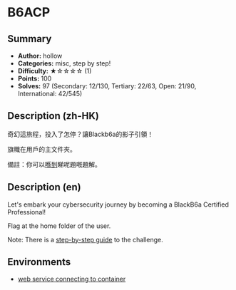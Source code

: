 B6ACP
===

## Summary

* **Author:** hollow
* **Categories:** misc, step by step!
* **Difficulty:** ★☆☆☆☆ (1)
* **Points:** 100
* **Solves:** 97 (Secondary: 12/130, Tertiary: 22/63, Open: 21/90, International: 42/545)

## Description (zh-HK)

奇幻這旅程，投入了怎停？讓Blackb6a的影子引領！

旗幟在用戶的主文件夾。

備註：你可以[喺到](https://hackmd.io/@blackb6a/hkcert-ctf-2024-ii-zh-449d7d78f978a2d4)睇呢題嘅題解。

## Description (en)

Let's embark your cybersecurity journey by becoming a BlackB6a Certified Professional!

Flag at the home folder of the user.

Note: There is a [step-by-step guide](https://hackmd.io/@blackb6a/hkcert-ctf-2024-ii-en-07128acbc80dd0a4) to the challenge.



## Environments

- [web service connecting to container](env)


